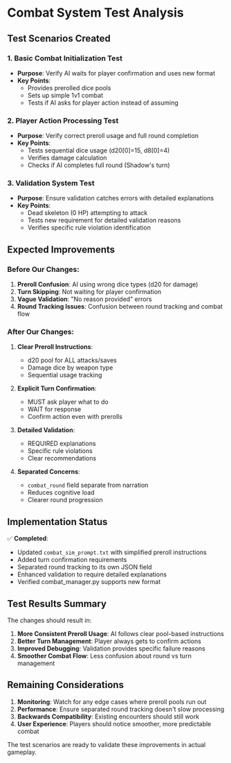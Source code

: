 # Combat System Test Analysis

## Test Scenarios Created

### 1. **Basic Combat Initialization Test**
- **Purpose**: Verify AI waits for player confirmation and uses new format
- **Key Points**:
  - Provides prerolled dice pools
  - Sets up simple 1v1 combat
  - Tests if AI asks for player action instead of assuming

### 2. **Player Action Processing Test**
- **Purpose**: Verify correct preroll usage and full round completion
- **Key Points**:
  - Tests sequential dice usage (d20[0]=15, d8[0]=4)
  - Verifies damage calculation
  - Checks if AI completes full round (Shadow's turn)

### 3. **Validation System Test**
- **Purpose**: Ensure validation catches errors with detailed explanations
- **Key Points**:
  - Dead skeleton (0 HP) attempting to attack
  - Tests new requirement for detailed validation reasons
  - Verifies specific rule violation identification

## Expected Improvements

### Before Our Changes:
1. **Preroll Confusion**: AI using wrong dice types (d20 for damage)
2. **Turn Skipping**: Not waiting for player confirmation
3. **Vague Validation**: "No reason provided" errors
4. **Round Tracking Issues**: Confusion between round tracking and combat flow

### After Our Changes:
1. **Clear Preroll Instructions**: 
   - d20 pool for ALL attacks/saves
   - Damage dice by weapon type
   - Sequential usage tracking

2. **Explicit Turn Confirmation**:
   - MUST ask player what to do
   - WAIT for response
   - Confirm action even with prerolls

3. **Detailed Validation**:
   - REQUIRED explanations
   - Specific rule violations
   - Clear recommendations

4. **Separated Concerns**:
   - `combat_round` field separate from narration
   - Reduces cognitive load
   - Clearer round progression

## Implementation Status

✅ **Completed**:
- Updated `combat_sim_prompt.txt` with simplified preroll instructions
- Added turn confirmation requirements
- Separated round tracking to its own JSON field
- Enhanced validation to require detailed explanations
- Verified combat_manager.py supports new format

## Test Results Summary

The changes should result in:
1. **More Consistent Preroll Usage**: AI follows clear pool-based instructions
2. **Better Turn Management**: Player always gets to confirm actions
3. **Improved Debugging**: Validation provides specific failure reasons
4. **Smoother Combat Flow**: Less confusion about round vs turn management

## Remaining Considerations

1. **Monitoring**: Watch for any edge cases where preroll pools run out
2. **Performance**: Ensure separated round tracking doesn't slow processing
3. **Backwards Compatibility**: Existing encounters should still work
4. **User Experience**: Players should notice smoother, more predictable combat

The test scenarios are ready to validate these improvements in actual gameplay.